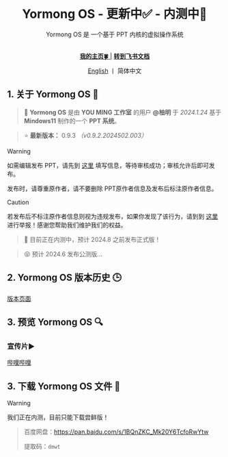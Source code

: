 <div align="center">
 
<h1>Yormong OS - 更新中✅ - 内测中🔧</h1>
Yormong OS 是 一个基于 PPT 内核的虚拟操作系统<br><br>

[ **我的主页🍀** ](https://you-ming.mysxl.cn/) | [ **转到飞书文档** ](https://you-ming.feishu.cn/wiki/E99IwzV0HiGlxNkGhxLc2COxnDe#part-TRSDdKqYtox4hqxdjvTc7Eonn9d)
 
[English](https://github.com/YOU-MING-STUDIOS/Yormong-OS-PPT/blob/main/README_EN.md) 丨 简体中文</b>

</div>

## 1. 关于 Yormong OS 📖
> 🔧 **Yormong OS** 是由 **YOU MING 工作室** 的用户 **@柚明** 于 *2024.1.24* 基于 **Mindows11** 制作的一个 **PPT 系统**。

> ⭐ **最新版本：** 0.9.3    _（v0.9.2.2024502.003）_

> [!WARNING]
> 如需编辑发布 PPT，请先到 [这里](https://you-ming.feishu.cn/share/base/form/shrcn0cy7MvgHQiajVARK7OmSZf?iframeFrom=docx&ccm_open=iframe) 填写信息，等待审核成功；审核允许后即可发布。
>
> 发布时，请尊重原作者，请不要删除 PPT原作者信息及发布后标注原作者信息。

> [!CAUTION]
> 若发布后不标注原作者信息则视为违规发布，如果你发现了该行为，请到到 [这里](https://you-ming.feishu.cn/share/base/form/shrcngg2h2f2X7RJOiwy28tDjFf) 进行举报！感谢您帮助我们维护我们的权益。

> 🔧 目前正在内测中，预计 2024.8 之前发布正式版！

> 😝 预计 2024.6 发布公测版...

## 2. Yormong OS 版本历史 🕒
[版本页面](https://github.com/YOU-MING-STUDIOS/Yormong-OS-PPT/releases)

## 3. 预览 Yormong OS 🔍
### 宣传片▶️
[哔哩哔哩](https://space.bilibili.com/1337092956/channel/collectiondetail?sid=2711175)

 
## 3. 下载 Yormong OS 文件 📁
> [!WARNING]
> 我们正在内测，目前只能下载尝鲜版！

> 百度网盘：https://pan.baidu.com/s/1BQnZKC_Mk20Y6TcfoRwYtw
> 
> 提取码：`dmwt`
